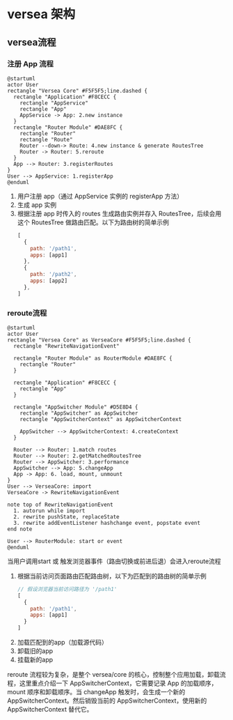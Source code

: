 # versea 架构

## versea流程

### 注册 App 流程

```plantuml
@startuml
actor User
rectangle "Versea Core" #F5F5F5;line.dashed {
  rectangle "Application" #F8CECC {
    rectangle "AppService"
    rectangle "App"
    AppService -> App: 2.new instance
  }
  rectangle "Router Module" #DAE8FC {
    rectangle "Router"
    rectangle "Route"
    Router --down-> Route: 4.new instance & generate RoutesTree
    Router -> Router: 5.reroute
  }
  App --> Router: 3.registerRoutes
}
User --> AppService: 1.registerApp
@enduml
```

1. 用户注册 app（通过 AppService 实例的 registerApp 方法）
1. 生成 app 实例
1. 根据注册 app 时传入的 routes 生成路由实例并存入 RoutesTree，后续会用这个 RoutesTree 做路由匹配。以下为路由树的简单示例
    ```js
    [
      {
        path: '/path1',
        apps: [app1]
      },
      {
        path: '/path2',
        apps: [app2]
      },
    ]
    ```

### reroute流程

```plantuml
@startuml
actor User
rectangle "Versea Core" as VerseaCore #F5F5F5;line.dashed {
  rectangle "RewriteNavigationEvent"

  rectangle "Router Module" as RouterModule #DAE8FC {
    rectangle "Router"
  }

  rectangle "Application" #F8CECC {
    rectangle "App"
  }

  rectangle "AppSwitcher Module" #D5E8D4 {
    rectangle "AppSwitcher" as AppSwitcher
    rectangle "AppSwitcherContext" as AppSwitcherContext

    AppSwitcher --> AppSwitcherContext: 4.createContext
  }

  Router --> Router: 1.match routes
  Router --> Router: 2.getMatchedRoutesTree
  Router --> AppSwitcher: 3.performance
  AppSwitcher --> App: 5.changeApp
  App -> App: 6. load, mount, unmount
}
User --> VerseaCore: import
VerseaCore -> RewriteNavigationEvent

note top of RewriteNavigationEvent
  1. autorun while import
  2. rewrite pushState, replaceState
  3. rewrite addEventListener hashchange event, popstate event
end note

User --> RouterModule: start or event
@enduml
```

当用户调用start 或 触发浏览器事件（路由切换或前进后退）会进入reroute流程

1. 根据当前访问页面路由匹配路由树，以下为匹配到的路由树的简单示例
    ```js
    // 假设浏览器当前访问路径为 '/path1'
    [
      {
        path: '/path1',
        apps: [app1]
      }
    ]
    ```
1. 加载匹配到的app（加载源代码）
1. 卸载旧的app
1. 挂载新的app


reroute 流程较为复杂，是整个 versea/core 的核心，控制整个应用加载，卸载流程，这里重点介绍一下 AppSwitcherContext，它需要记录 App 的加载顺序，mount 顺序和卸载顺序。当 changeApp 触发时，会生成一个新的 AppSwitcherContext。然后销毁当前的 AppSwitcherContext，使用新的 AppSwitcherContext 替代它。

